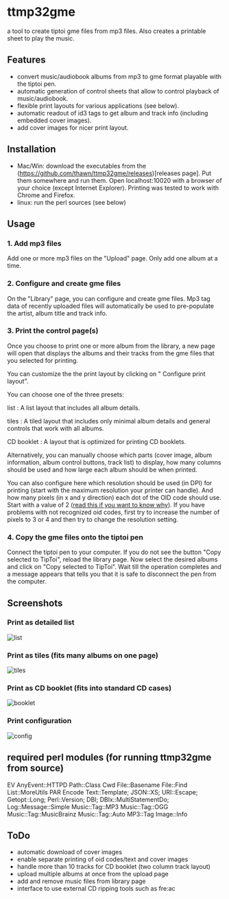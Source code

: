 # ttmp32gme
a tool to create tiptoi gme files from mp3 files. Also creates a printable sheet to play the music.

## Features
* convert music/audiobook albums from mp3 to gme format playable with the tiptoi pen.
* automatic generation of control sheets that allow to control playback of music/audiobook.
* flexible print layouts for various applications (see below).
* automatic readout of id3 tags to get album and track info (including embedded cover images).
* add cover images for nicer print layout.

## Installation
* Mac/Win: download the executables from the (https://github.com/thawn/ttmp32gme/releases)[releases page]. Put them somewhere and run them. Open localhost:10020 with a browser of your choice (except Internet Explorer). Printing was tested to work with Chrome and Firefox.
* linux: run the perl sources (see below)

## Usage
### 1. Add mp3 files
Add one or more mp3 files on the "Upload" page. Only add one
album at a time.

### 2. Configure and create gme files</h4>
On the "Library" page, you can configure and create gme
files. Mp3 tag data of recently uploaded files will automatically be used to
pre-populate the artist, album title and track info.

### 3. Print the control page(s)
Once you choose to print one or more album from the library,
a new page will open that displays the albums and their tracks from the gme
files that you selected for printing.

You can customize the the print layout by clicking on "<span
class="glyphicon glyphicon-cog"></span> Configure print layout".

You can choose one of the three presets:

list
: A list layout that includes all album details.

tiles
: A tiled layout that includes only minimal album details and general controls that work with all albums.

CD booklet
: A layout that is optimized for printing CD booklets.

Alternatively, you can manually choose which parts (cover image, album
information, album control buttons, track list) to display, how many columns
should be used and how large each album should be when printed.</p>

You can also configure here which resolution should be used (in DPI) for
printing (start with the maximum resolution your printer can handle). And how
many pixels (in x and y direction) each dot of the OID code should use. Start
with a value of 2 (<a href="https://en.wikipedia.org/wiki/Nyquist%E2%80%93Shannon_sampling_theorem">read
this if you want to know why</a>). If you have problems with not recognized oid
codes, first try to increase the number of pixels to 3 or 4 and then try to
change the resolution setting.

### 4. Copy the gme files onto the tiptoi pen</h4>
Connect the tiptoi pen to your computer. If you do not see the button "Copy
selected to TipToi", reload the library page. Now select
the desired albums and click on "Copy selected to TipToi". Wait till the
operation completes and a message appears that tells you that it is safe to
disconnect the pen from the computer.

## Screenshots
### Print as detailed list
![list](https://github.com/thawn/ttmp32gme/blob/master/src/assets/images/Screen_Shot_list.jpg)

### Print as tiles (fits many albums on one page)
![tiles](https://github.com/thawn/ttmp32gme/blob/master/src/assets/images/Screen_Shot_tiles.jpg)

### Print as CD booklet (fits into standard CD cases)
![booklet](https://github.com/thawn/ttmp32gme/blob/master/src/assets/images/Screen_Shot_cd-booklet.jpg)

### Print configuration
![config](https://github.com/thawn/ttmp32gme/blob/master/src/assets/images/Screen_Shot_print-config.png)


## required perl modules (for running ttmp32gme from source)
EV
AnyEvent::HTTPD
Path::Class
Cwd
File::Basename
File::Find
List::MoreUtils
PAR
Encode
Text::Template;
JSON::XS;
URI::Escape;
Getopt::Long;
Perl::Version;
DBI;
DBIx::MultiStatementDo;
Log::Message::Simple
Music::Tag::MP3
Music::Tag::OGG
Music::Tag::MusicBrainz
Music::Tag::Auto
MP3::Tag
Image::Info

## ToDo
* automatic download of cover images
* enable separate printing of oid codes/text and cover images
* handle more than 10 tracks for CD booklet (two column track layout)
* upload multiple albums at once from the upload page
* add and remove music files from library page
* interface to use external CD ripping tools such as fre:ac
